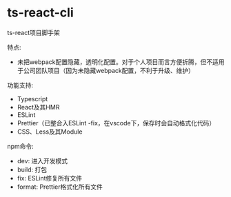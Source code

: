 # ts-react-cli
ts-react项目脚手架

特点:
* 未把webpack配置隐藏，透明化配置。对于个人项目而言方便折腾，但不适用于公司团队项目（因为未隐藏webpack配置，不利于升级、维护）

功能支持:
* Typescript
* React及其HMR
* ESLint
* Prettier（已整合入ESLint -fix，在vscode下，保存时会自动格式化代码）
* CSS、Less及其Module

npm命令:
* dev: 进入开发模式
* build: 打包
* fix: ESLint修复所有文件
* format: Prettier格式化所有文件